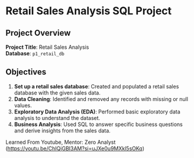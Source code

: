 # Retail Sales Analysis SQL Project

## Project Overview

**Project Title**: Retail Sales Analysis  
**Database**: `p1_retail_db`

## Objectives

1. **Set up a retail sales database**: Created and populated a retail sales database with the given sales data.
2. **Data Cleaning**: Identified and removed any records with missing or null values.
3. **Exploratory Data Analysis (EDA)**: Performed basic exploratory data analysis to understand the dataset.
4. **Business Analysis**: Used SQL to answer specific business questions and derive insights from the sales data.

Learned From Youtube,
Mentor: Zero Analyst (https://youtu.be/ChIQjGBI3AM?si=uJXe0u9MXkl5sOKq)

